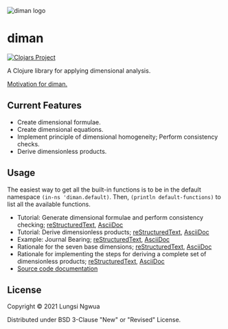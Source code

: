 ![diman logo](./resources/images/logo/diman.png)
# diman

[![Clojars Project](https://img.shields.io/clojars/v/com.neuralgraphs/diman.svg)](https://clojars.org/com.neuralgraphs/diman)

A Clojure library for applying dimensional analysis.

[Motivation for diman.](ProjectPlan.pdf)

## Current Features

- Create dimensional formulae.
- Create dimensional equations.
- Implement principle of dimensional homogeneity; Perform consistency checks.
- Derive dimensionless products.

## Usage

The easiest way to get all the built-in functions is to be in the default namespace `(in-ns 'diman.default)`. Then, `(println default-functions)` to list all the available functions. 

- Tutorial: Generate dimensional formulae and perform consistency checking; [reStructuredText](./doc/tutorial1.rst), [AsciiDoc](./doc/tutorial1.adoc)
- Tutorial: Derive dimensionless products; [reStructuredText](./doc/tutorial2.rst), [AsciiDoc](./doc/tutorial2.adoc)
- Example: Journal Bearing; [reStructuredText](./doc/tutorial3.rst), [AsciiDoc](./doc/tutorial3.adoc)
- Rationale for the seven base dimensions; [reStructuredText](./doc/rationale1.rst), [AsciiDoc](./doc/rationale1.adoc)
- Rationale for implementing the steps for deriving a complete set of dimensionless products; [reStructuredText](./doc/rationale2.rst), [AsciiDoc](./doc/rationale2.adoc)
- [Source code documentation](https://cljdoc.org/d/com.neuralgraphs/diman) 

## License

Copyright © 2021 Lungsi Ngwua

Distributed under BSD 3-Clause "New" or "Revised" License.